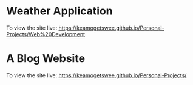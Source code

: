 # Weather Application
To view the site live:
 https://keamogetswee.github.io/Personal-Projects/Web%20Development


# A Blog Website
To view the site live:
https://keamogetswee.github.io/Personal-Projects/
